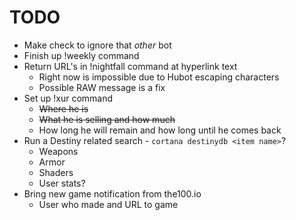 # TODO

* Make check to ignore that *other* bot
* Finish up !weekly command
* Return URL's in !nightfall command at hyperlink text
  * Right now is impossible due to Hubot escaping characters
  * Possible RAW message is a fix
* Set up !xur command
   * ~~Where he is~~
   * ~~What he is selling and how much~~
   * How long he will remain and how long until he comes back
* Run a Destiny related search - ```cortana destinydb <item name>```?
  * Weapons
  * Armor
  * Shaders
  * User stats?
* Bring new game notification from the100.io
  * User who made and URL to game